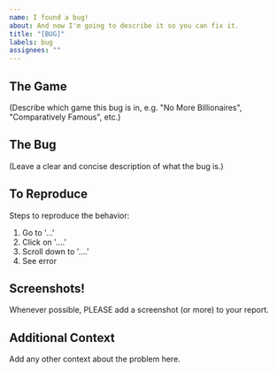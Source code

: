 ```yaml
---
name: I found a bug!
about: And now I'm going to describe it so you can fix it.
title: "[BUG]"
labels: bug
assignees: ""
---
```


## The Game

(Describe which game this bug is in, e.g. "No More Billionaires", "Comparatively Famous", etc.)

## The Bug

(Leave a clear and concise description of what the bug is.)

## To Reproduce

Steps to reproduce the behavior:

1. Go to '...'
2. Click on '....'
3. Scroll down to '....'
4. See error

## Screenshots!

Whenever possible, PLEASE add a screenshot (or more) to your report.

## Additional Context

Add any other context about the problem here.
